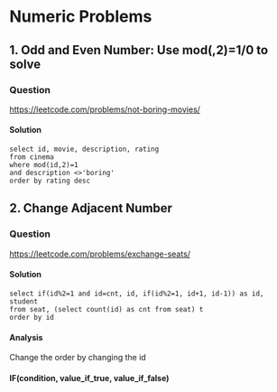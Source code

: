 # Numeric Problems
## 1. Odd and Even Number: Use mod(,2)=1/0 to solve
### Question
https://leetcode.com/problems/not-boring-movies/
#### Solution
```
select id, movie, description, rating
from cinema
where mod(id,2)=1
and description <>'boring'
order by rating desc
```
## 2. Change Adjacent Number
### Question
https://leetcode.com/problems/exchange-seats/
#### Solution
```
select if(id%2=1 and id=cnt, id, if(id%2=1, id+1, id-1)) as id, student
from seat, (select count(id) as cnt from seat) t
order by id
```
#### Analysis
Change the order by changing the id
#### IF(condition, value_if_true, value_if_false)
